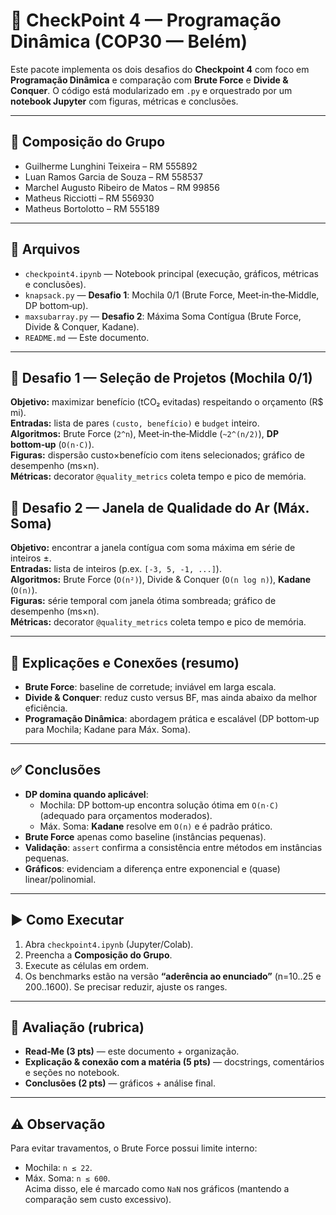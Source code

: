 
# 📘 CheckPoint 4 — Programação Dinâmica (COP30 — Belém)

Este pacote implementa os dois desafios do **Checkpoint 4** com foco em **Programação Dinâmica** e comparação com **Brute Force** e **Divide & Conquer**. O código está modularizado em `.py` e orquestrado por um **notebook Jupyter** com figuras, métricas e conclusões.

---

## 👥 Composição do Grupo
- Guilherme Lunghini Teixeira – RM 555892
- Luan Ramos Garcia de Souza – RM 558537
- Marchel Augusto Ribeiro de Matos – RM 99856
- Matheus Ricciotti – RM 556930
- Matheus Bortolotto – RM 555189


---

## 📂 Arquivos
- `checkpoint4.ipynb` — Notebook principal (execução, gráficos, métricas e conclusões).
- `knapsack.py` — **Desafio 1**: Mochila 0/1 (Brute Force, Meet‑in‑the‑Middle, DP bottom‑up).
- `maxsubarray.py` — **Desafio 2**: Máxima Soma Contígua (Brute Force, Divide & Conquer, Kadane).
- `README.md` — Este documento.

---

## 🧩 Desafio 1 — Seleção de Projetos (Mochila 0/1)
**Objetivo:** maximizar benefício (tCO₂ evitadas) respeitando o orçamento (R$ mi).  
**Entradas:** lista de pares `(custo, benefício)` e `budget` inteiro.  
**Algoritmos:** Brute Force (`2^n`), Meet‑in‑the‑Middle (`~2^(n/2)`), **DP bottom‑up** (`O(n·C)`).  
**Figuras:** dispersão custo×benefício com itens selecionados; gráfico de desempenho (ms×n).  
**Métricas:** decorator `@quality_metrics` coleta tempo e pico de memória.

## 🧩 Desafio 2 — Janela de Qualidade do Ar (Máx. Soma)
**Objetivo:** encontrar a janela contígua com soma máxima em série de inteiros ±.  
**Entradas:** lista de inteiros (p.ex. `[-3, 5, -1, ...]`).  
**Algoritmos:** Brute Force (`O(n²)`), Divide & Conquer (`O(n log n)`), **Kadane** (`O(n)`).  
**Figuras:** série temporal com janela ótima sombreada; gráfico de desempenho (ms×n).  
**Métricas:** decorator `@quality_metrics` coleta tempo e pico de memória.

---

## 📖 Explicações e Conexões (resumo)
- **Brute Force**: baseline de corretude; inviável em larga escala.  
- **Divide & Conquer**: reduz custo versus BF, mas ainda abaixo da melhor eficiência.  
- **Programação Dinâmica**: abordagem prática e escalável (DP bottom‑up para Mochila; Kadane para Máx. Soma).

---

## ✅ Conclusões
- **DP domina quando aplicável**:  
  - Mochila: DP bottom‑up encontra solução ótima em `O(n·C)` (adequado para orçamentos moderados).  
  - Máx. Soma: **Kadane** resolve em `O(n)` e é padrão prático.  
- **Brute Force** apenas como baseline (instâncias pequenas).  
- **Validação**: `assert` confirma a consistência entre métodos em instâncias pequenas.  
- **Gráficos**: evidenciam a diferença entre exponencial e (quase) linear/polinomial.

---

## ▶️ Como Executar
1. Abra `checkpoint4.ipynb` (Jupyter/Colab).  
2. Preencha a **Composição do Grupo**.  
3. Execute as células em ordem.  
4. Os benchmarks estão na versão **“aderência ao enunciado”** (n=10..25 e 200..1600). Se precisar reduzir, ajuste os ranges.

---

## 📝 Avaliação (rubrica)
- **Read‑Me (3 pts)** — este documento + organização.  
- **Explicação & conexão com a matéria (5 pts)** — docstrings, comentários e seções no notebook.  
- **Conclusões (2 pts)** — gráficos + análise final.

---

## ⚠️ Observação
Para evitar travamentos, o Brute Force possui limite interno:  
- Mochila: `n ≤ 22`.  
- Máx. Soma: `n ≤ 600`.  
Acima disso, ele é marcado como `NaN` nos gráficos (mantendo a comparação sem custo excessivo).
